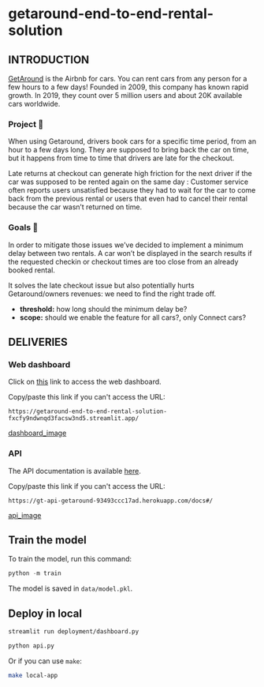 # getaround-end-to-end-rental-solution

## INTRODUCTION

[GetAround](https://www.getaround.com/?wpsrc=Google+Organic+Search) is the Airbnb for cars. You can rent cars from any person for a few hours to a few days! Founded in 2009, this company has known rapid growth. In 2019, they count over 5 million users and about 20K available cars worldwide.

### Project 🚧

When using Getaround, drivers book cars for a specific time period, from an hour to a few days long. They are supposed to bring back the car on time, but it happens from time to time that drivers are late for the checkout.

Late returns at checkout can generate high friction for the next driver if the car was supposed to be rented again on the same day : Customer service often reports users unsatisfied because they had to wait for the car to come back from the previous rental or users that even had to cancel their rental because the car wasn’t returned on time.

### Goals 🎯

In order to mitigate those issues we’ve decided to implement a minimum delay between two rentals. A car won’t be displayed in the search results if the requested checkin or checkout times are too close from an already booked rental.

It solves the late checkout issue but also potentially hurts Getaround/owners revenues: we need to find the right trade off.

* **threshold:** how long should the minimum delay be?
* **scope:** should we enable the feature for all cars?, only Connect cars?

## DELIVERIES

### Web dashboard

Click on [this](https://getaround-end-to-end-rental-solution-fxcfy9ndwnqd3facsw3nd5.streamlit.app/) link to access the web dashboard.

Copy/paste this link if you can't access the URL:

```url
https://getaround-end-to-end-rental-solution-fxcfy9ndwnqd3facsw3nd5.streamlit.app/
```

[dashboard_image](resources/dashboard.png)

### API

The API documentation is available [here](https://gt-api-getaround-93493ccc17ad.herokuapp.com/docs#/).

Copy/paste this link if you can't access the URL:

```url
https://gt-api-getaround-93493ccc17ad.herokuapp.com/docs#/
```

[api_image](resources/api.png)

## Train the model

To train the model, run this command:

```py
python -m train
```

The model is saved in `data/model.pkl`.

## Deploy in local

```bash
streamlit run deployment/dashboard.py
```

```bash
python api.py
```

Or if you can use `make`:

```bash
make local-app
```
